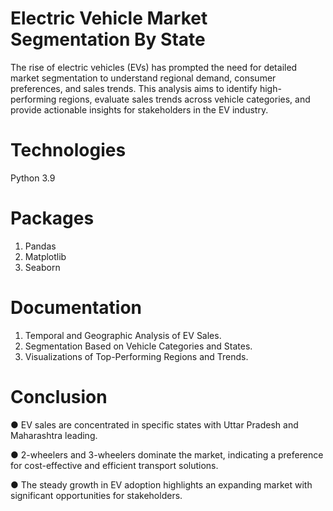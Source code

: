 # Electric Vehicle Market Segmentation By State
The rise of electric vehicles (EVs) has prompted the need for detailed market segmentation to
 understand regional demand, consumer preferences, and sales trends. This analysis aims to
 identify high-performing regions, evaluate sales trends across vehicle categories, and provide
 actionable insights for stakeholders in the EV industry.

 # Technologies
 Python 3.9

 # Packages
 1. Pandas
 2. Matplotlib
 3. Seaborn

# Documentation
1. Temporal and Geographic Analysis of EV Sales.
2. Segmentation Based on Vehicle Categories and States.
3. Visualizations of Top-Performing Regions and Trends.

# Conclusion
 ● EV sales are concentrated in specific states with Uttar Pradesh and Maharashtra
 leading.
 
 ● 2-wheelers and 3-wheelers dominate the market, indicating a preference for
 cost-effective and efficient transport solutions.
 
 ● The steady growth in EV adoption highlights an expanding market with significant
 opportunities for stakeholders.
